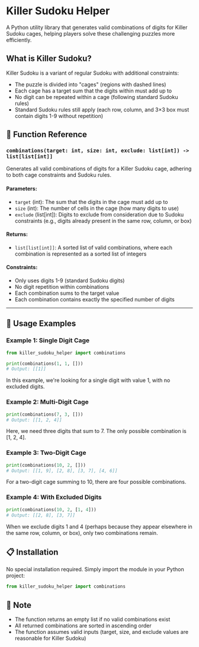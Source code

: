 # Killer Sudoku Helper

A Python utility library that generates valid combinations of digits for Killer Sudoku cages, helping players solve these challenging puzzles more efficiently.

## What is Killer Sudoku?

Killer Sudoku is a variant of regular Sudoku with additional constraints:
- The puzzle is divided into "cages" (regions with dashed lines)
- Each cage has a target sum that the digits within must add up to
- No digit can be repeated within a cage (following standard Sudoku rules)
- Standard Sudoku rules still apply (each row, column, and 3×3 box must contain digits 1-9 without repetition)

## 📝 Function Reference

### `combinations(target: int, size: int, exclude: list[int]) -> list[list[int]]`

Generates all valid combinations of digits for a Killer Sudoku cage, adhering to both cage constraints and Sudoku rules.

#### Parameters:
- `target` (int): The sum that the digits in the cage must add up to
- `size` (int): The number of cells in the cage (how many digits to use)
- `exclude` (list[int]): Digits to exclude from consideration due to Sudoku constraints (e.g., digits already present in the same row, column, or box)

#### Returns:
- `list[list[int]]`: A sorted list of valid combinations, where each combination is represented as a sorted list of integers

#### Constraints:
- Only uses digits 1-9 (standard Sudoku digits)
- No digit repetition within combinations
- Each combination sums to the target value
- Each combination contains exactly the specified number of digits

---

## 🚀 Usage Examples

### Example 1: Single Digit Cage
```python
from killer_sudoku_helper import combinations

print(combinations(1, 1, []))
# Output: [[1]]
```
In this example, we're looking for a single digit with value 1, with no excluded digits.

### Example 2: Multi-Digit Cage
```python
print(combinations(7, 3, []))
# Output: [[1, 2, 4]]
```
Here, we need three digits that sum to 7. The only possible combination is [1, 2, 4].

### Example 3: Two-Digit Cage
```python
print(combinations(10, 2, []))
# Output: [[1, 9], [2, 8], [3, 7], [4, 6]]
```
For a two-digit cage summing to 10, there are four possible combinations.

### Example 4: With Excluded Digits
```python
print(combinations(10, 2, [1, 4]))
# Output: [[2, 8], [3, 7]]
```
When we exclude digits 1 and 4 (perhaps because they appear elsewhere in the same row, column, or box), only two combinations remain.

## 📋 Installation

No special installation required. Simply import the module in your Python project:

```python
from killer_sudoku_helper import combinations
```

## 📝 Note

- The function returns an empty list if no valid combinations exist
- All returned combinations are sorted in ascending order
- The function assumes valid inputs (target, size, and exclude values are reasonable for Killer Sudoku)